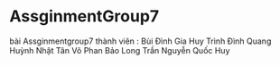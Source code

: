 # AssginmentGroup7
bài Assginmentgroup7
thành viên : 
Bùi Đình Gia Huy 
Trình Đình Quang 
Huỳnh Nhật Tân 
Võ Phan Bảo Long
Trần Nguyễn Quốc Huy

